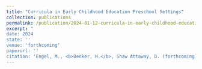 ```yaml
---
title: "Curricula in Early Childhood Education Preschool Settings"
collection: publications
permalink: /publication/2024-01-12-curricula-in-early-childhood-education-preschool-settings
excerpt: "
date: 2024
state: ''
venue: 'forthcoming'
paperurl: ''
citation: 'Engel, M., <b>Denker, H.</b>, Shaw Attaway, D. (forthcoming). &quot;Curricula in Early Childhood Education Preschool Settings&quot;. Eds. Cohen-Vogel, L., Scott, J., Youngs, P. <i>Handbook of Education Policy Research - 2nd Edition</i>.'
---
```

